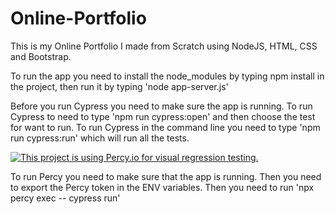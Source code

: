 # Online-Portfolio
This is my Online Portfolio I made from Scratch using NodeJS, HTML, CSS and Bootstrap.

To run the app you need to install the node_modules by typing npm install in the project, then run it by typing 'node app-server.js'

Before you run Cypress you need to make sure the app is running.
To run Cypress to need to type 'npm run cypress:open' and then choose the test for want to run.
To run Cypress in the command line you need to type 'npm run cypress:run' which will run all the tests.

[![This project is using Percy.io for visual regression testing.](https://percy.io/static/images/percy-badge.svg)](https://percy.io/Davids-Stuff/Online-Portfolio)

To run Percy you need to make sure that the app is running.
Then you need to export the Percy token in the ENV variables.
Then you need to run 'npx percy exec -- cypress run'